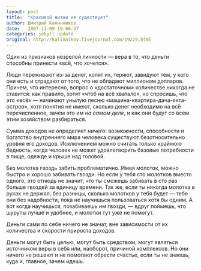 ```yaml
---
layout: post
title:  "Красивой жизни не существует"
author: Дмитрий Калинников
date:   2007-11-09 19:06:37
categories: jekyll update
original: http://kalinnikov.livejournal.com/19229.html
---
```

Один из признаков незрелой личности — вера в то, что деньги способны принести «всё, что хочется».

Люди переживают из-за денег, копят их, теряют, завидуют тем, у кого они есть и страдают от того, что не обладают миллионом долларов. Причем, что интересно, вопрос о «достаточном» количестве никогда не ставится: как правило, хотят «чтоб на всё хватало», но спросишь, что это «всё» — начинают унылую песню «машина-квартира-дача-яхта-остров», хотя понятия не имеют, сколько денег необходимо на всё перечисленное, зачем это им _на самом деле_, и как они будут со всем этим хозяйством разбираться.

Сумма доходов не определяет _ничего_: возможности, способности и богатство внутреннего мира человека существуют безотносительно уровня его доходов. Исключением можно считать только крайнюю бедность, когда человек не может удовлетворить базовые потребности в пище, одежде и крыше над головой.

Без молотка гвоздь забить проблематично. Имея молоток, можно быстро и хорошо забивать гвозди. Но если у тебя сто молотков вместо одного, это отнюдь не значит, что ты сможешь забивать в сто раз больше гвоздей за единицу времени. Так же, если ты никогда молотка в руках не держал, без разницы, сколько молотков у тебя будет — тебе они без надобности, пока не научишься пользоваться хотя бы одним. А вот когда научишься, позабиваешь им гвозди, — вдруг поймешь, что шурупы лучше и удобнее, и молотки тут уже не помогут. 

Деньги сами по себе ничего не значат, вне зависимости от их количества и скорости прироста доходов.

Деньги могут быть целью, могут быть средством, могут являться источником веры в себя или, наоборот, причиной комплексов. Но они ничего не решают и не помогают обрести счастье, если ты не знаешь, куда и, главное, зачем идешь.